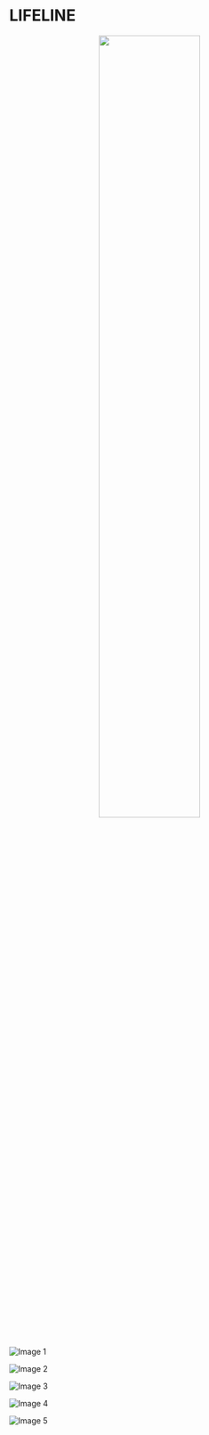 # LIFELINE

<div align="center">
    <img width="60%" src="https://github.com/PrateekshaTiwari/Local_Blood_Bank/blob/main/screenshots/article.png"main pic">
</div>


![Image 1](https://github.com/PrateekshaTiwari/Local_Blood_Bank/tree/main/screenshots/main.png)  

![Image 2](https://github.com/PrateekshaTiwari/Local_Blood_Bank/tree/main/screenshots/search.png)  

![Image 3](https://github.com/PrateekshaTiwari/Local_Blood_Bank/tree/main/screenshots/article.png) 

![Image 4](https://github.com/PrateekshaTiwari/Local_Blood_Bank/tree/main/screenshots/form.png)  

![Image 5](https://github.com/PrateekshaTiwari/Local_Blood_Bank/tree/main/screenshots/articles.png)  
